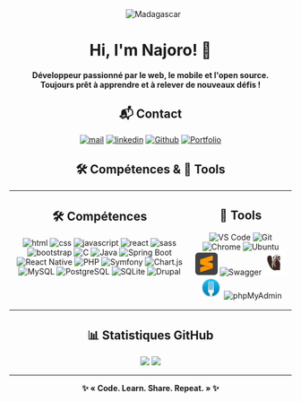 <!-- Banner -->
<p align="center">
  <img class="flag-animate" src="https://upload.wikimedia.org/wikipedia/commons/b/bc/Flag_of_Madagascar.svg" width="60" alt="Madagascar" style="vertical-align:middle; margin-left:10px;" />
</p>

<h1 align="center" class="gradient-title">Hi, I'm Najoro! 👋</h1>

<p align="center">
<b>Développeur passionné par le web, le mobile et l'open source.<br>
Toujours prêt à apprendre et à relever de nouveaux défis !</b>
</p>

<!-- Contact -->
<h2 align="center">📬 Contact</h2>
<p align="center">
  <a href="mailto:najofanantenana@gmail.com"> <img src="https://img.shields.io/badge/E.Mail-red?logo=mail&logoColor=red&style=for-the-badge" alt="mail"></a>
  <a href="https://www.linkedin.com/in/najofanantenana/"> <img src="https://img.shields.io/badge/Linkedin-blue?logo=linkedin&logoColor=white&style=for-the-badge" alt="linkedin"></a>
  <a href="https://github.com/Najoro"> <img src="https://img.shields.io/badge/Github-orange?logo=github&logoColor=black&style=for-the-badge"alt="Github"></a>
  <a href="https://portfolio-najoro.vercel.app " target="_blank"> <img src="https://img.shields.io/badge/Portfolio-green?logo=internet-explorer&logoColor=white&style=for-the-badge" alt="Portfolio"></a>
</p>

<!-- Skills and Tools Grid -->
<h2 align="center">🛠️ Compétences & 🧰 Tools</h2>
<table width="100%">
  <tr>
    <td align="center" valign="top">
      <h2>🛠️ Compétences</h2>
      <p>
        <img class="competence-icon" src="https://cdn.jsdelivr.net/gh/devicons/devicon/icons/html5/html5-plain-wordmark.svg" alt="html" width="40"/>
        <img class="competence-icon" src="https://cdn.jsdelivr.net/gh/devicons/devicon/icons/css3/css3-plain-wordmark.svg" alt="css" width="40" />
        <img class="competence-icon" src="https://cdn.jsdelivr.net/gh/devicons/devicon/icons/javascript/javascript-original.svg" alt="javascript" width="40"/>
        <img class="competence-icon" src="https://cdn.jsdelivr.net/gh/devicons/devicon/icons/react/react-original-wordmark.svg" alt="react" width="40"/>
        <img class="competence-icon" src="https://cdn.jsdelivr.net/gh/devicons/devicon/icons/sass/sass-original.svg" alt="sass" width="40"/>
        <img class="competence-icon" src="https://cdn.jsdelivr.net/gh/devicons/devicon/icons/bootstrap/bootstrap-original-wordmark.svg" alt="bootstrap " width="40"/>
        <img class="competence-icon" src="https://cdn.jsdelivr.net/gh/devicons/devicon/icons/c/c-original.svg"  alt="C" width="40" />
        <img class="competence-icon" src="https://cdn.jsdelivr.net/gh/devicons/devicon/icons/java/java-original-wordmark.svg" alt="Java" width="40" />
        <img class="competence-icon" src="https://cdn.jsdelivr.net/gh/devicons/devicon/icons/spring/spring-original-wordmark.svg" alt="Spring Boot" width="40" />
        <img class="competence-icon" src="https://cdn.jsdelivr.net/gh/devicons/devicon/icons/react/react-original.svg" alt="React Native" width="40" />
        <img class="competence-icon" src="https://cdn.jsdelivr.net/gh/devicons/devicon/icons/php/php-original.svg" alt="PHP" width="40" />
        <img class="competence-icon" src="https://cdn.jsdelivr.net/gh/devicons/devicon/icons/symfony/symfony-original.svg" alt="Symfony" width="40" />
        <img class="competence-icon" src="https://www.chartjs.org/media/logo-title.svg" alt="Chart.js" width="40" />
        <img class="competence-icon" src="https://cdn.jsdelivr.net/gh/devicons/devicon/icons/mysql/mysql-original-wordmark.svg" alt="MySQL" width="40" />
        <img class="competence-icon" src="https://cdn.jsdelivr.net/gh/devicons/devicon/icons/postgresql/postgresql-original-wordmark.svg" alt="PostgreSQL" width="40" />
        <img class="competence-icon" src="https://cdn.jsdelivr.net/gh/devicons/devicon/icons/sqlite/sqlite-original-wordmark.svg" alt="SQLite" width="40" />
        <img src="https://cdn.jsdelivr.net/gh/devicons/devicon/icons/drupal/drupal-original.svg" alt="Drupal" width="40" />
      </p>
    </td>
    <td align="center" valign="top">
      <h2>🧰 Tools</h2>
      <p>
        <img src="https://cdn.jsdelivr.net/gh/devicons/devicon/icons/vscode/vscode-original-wordmark.svg" alt="VS Code" width="40" />
        <img src="https://cdn.jsdelivr.net/gh/devicons/devicon/icons/git/git-plain-wordmark.svg" alt="Git" width="40" />
        <img src="https://cdn.jsdelivr.net/gh/devicons/devicon/icons/chrome/chrome-original.svg" alt="Chrome" width="40" />
        <img src="https://cdn.jsdelivr.net/gh/devicons/devicon/icons/ubuntu/ubuntu-plain-wordmark.svg" alt="Ubuntu" width="40" />
        <img src="./sublimetext-svgrepo-com.svg" width="40" alt="Sublime Text" />
        <img src="https://cdn.jsdelivr.net/gh/devicons/devicon/icons/swagger/swagger-original.svg" width="40" alt="Swagger" />
        <img src="./dbeaver.png" width="40" alt="DBeaver" />
        <img src="./fork.png" width="40" alt="Fork" />
        <img src="https://www.phpmyadmin.net/static/images/logo_right.png" width="40" alt="phpMyAdmin" />
      </p>
    </td>
  </tr>
</table>

<!-- Statistiques -->
<h2 align="center">📊 Statistiques GitHub</h2>
<p align="center">
  <img src="https://github-readme-stats.vercel.app/api/top-langs/?username=najoro&layout=compact&theme=dark" />
  <img src="https://github-readme-stats.vercel.app/api?username=najoro&show_icons=true&theme=dark" />
</p>

<!-- Projets phares -->
<!-- <h2 align="center">🚀 Projets phares</h2>
<ul>
  <li><a href="https://github.com/Najoro/Projet1">Projet1</a> – Application web moderne pour la gestion de tâches.</li>
  <li><a href="https://github.com/Najoro/Projet2">Projet2</a> – API RESTful avec Spring Boot et Swagger.</li>
  <li><a href="https://github.com/Najoro/Projet3">Projet3</a> – Dashboard interactif avec Chart.js et React.</li>
</ul> -->



<!-- Footer -->
<hr>
<p align="center">
  <b>✨ « Code. Learn. Share. Repeat. » ✨</b>
</p>
<!-- Badges GitHub -->
